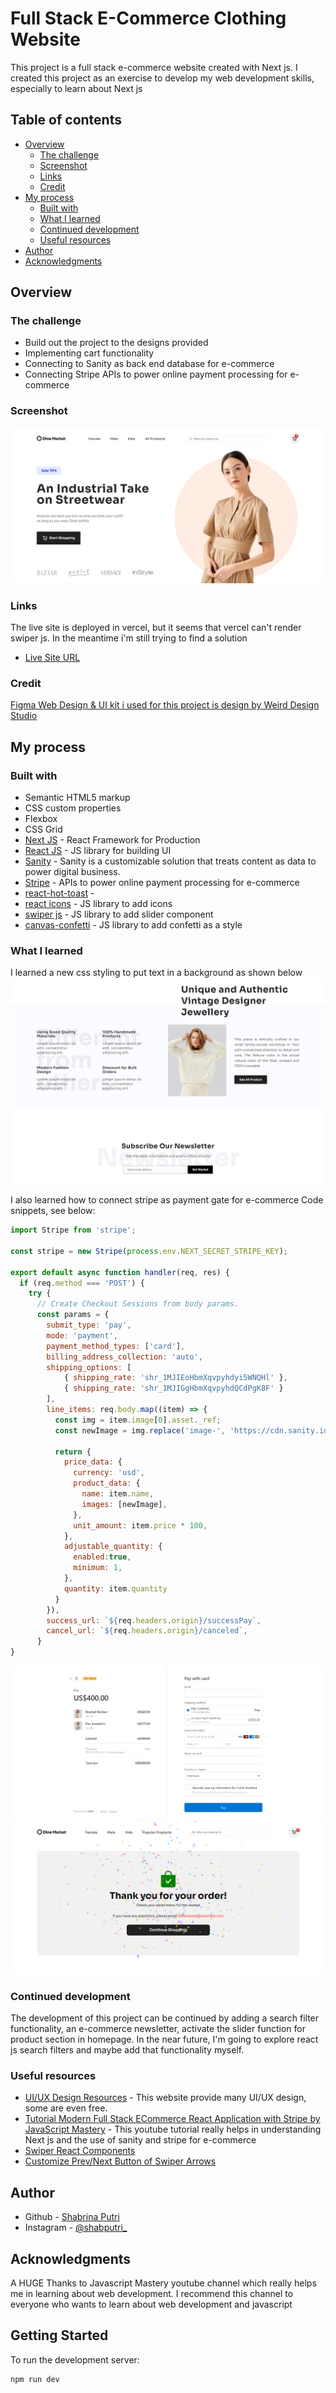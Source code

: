 # Full Stack E-Commerce Clothing Website
This project is a full stack e-commerce website created with Next js. I created this project as an exercise to develop my web development skills, especially to learn about Next js

## Table of contents

- [Overview](#overview)
  - [The challenge](#the-challenge)
  - [Screenshot](#screenshot)
  - [Links](#links)
  - [Credit](#credit)
- [My process](#my-process)
  - [Built with](#built-with)
  - [What I learned](#what-i-learned)
  - [Continued development](#continued-development)
  - [Useful resources](#useful-resources)
- [Author](#author)
- [Acknowledgments](#acknowledgments)


## Overview

### The challenge

- Build out the project to the designs provided
- Implementing cart functionality 
- Connecting to Sanity as back end database for e-commerce
- Connecting Stripe APIs to power online payment processing for e-commerce

### Screenshot
![Design overview for Dine Market e-commerce](./src/assets/header-section.png)

### Links
The live site is deployed in vercel, but it seems that vercel can't render swiper js. In the meantime i'm still trying to find a solution
- [Live Site URL](https://full-stack-ecommerce-clothing-pfg76mff9-shabrina12.vercel.app/)

### Credit
[Figma Web Design & UI kit i used for this project is design by Weird Design Studio](https://ui8.net/ui-market/products/e-commerce-ui-website-design?status=7)

## My process

### Built with

- Semantic HTML5 markup
- CSS custom properties
- Flexbox
- CSS Grid
- [Next JS](https://nextjs.org/) - React Framework for Production
- [React JS](https://reactjs.org/) - JS library for building UI
- [Sanity](https://www.sanity.io/) - Sanity is a customizable solution that treats content as data to power digital business.
- [Stripe](https://stripe.com/en-gb-us) - APIs to power online payment processing for e-commerce
- [react-hot-toast](https://react-hot-toast.com/) - 
- [react icons](https://react-icons.github.io/react-icons/) - JS library to add icons
- [swiper js](https://swiperjs.com/) - JS library to add slider component
- [canvas-confetti](https://www.npmjs.com/package/canvas-confetti) - JS library to add confetti as a style 

### What I learned

I learned a new css styling to put text in a background as shown below
![adding text as background](./src/assets/middle-section.png)

I also learned how to connect stripe as payment gate for e-commerce
Code snippets, see below:
```js
import Stripe from 'stripe';

const stripe = new Stripe(process.env.NEXT_SECRET_STRIPE_KEY);

export default async function handler(req, res) {
  if (req.method === 'POST') {
    try {
      // Create Checkout Sessions from body params.
      const params = {
        submit_type: 'pay',
        mode: 'payment',
        payment_method_types: ['card'],
        billing_address_collection: 'auto',
        shipping_options: [
            { shipping_rate: 'shr_1MJIEoHbmXqvpyhdyi5WNQHl' },
            { shipping_rate: 'shr_1MJIGgHbmXqvpyhdQCdPgK8F' }
        ],
        line_items: req.body.map((item) => {
          const img = item.image[0].asset._ref;
          const newImage = img.replace('image-', 'https://cdn.sanity.io/images/dow10h3v/production/').replace('-png', '.png');

          return {
            price_data: { 
              currency: 'usd',
              product_data: { 
                name: item.name,
                images: [newImage],
              },
              unit_amount: item.price * 100,
            },
            adjustable_quantity: {
              enabled:true,
              minimum: 1,
            },
            quantity: item.quantity
          }
        }),
        success_url: `${req.headers.origin}/successPay`,
        cancel_url: `${req.headers.origin}/canceled`,
      }
}
```
![payment with stripe](./src/assets/payment.png)
![payment success](./src/assets/success-pay.png)

### Continued development
The development of this project can be continued by adding a search filter functionality, an e-commerce newsletter, activate the slider function for product section in homepage. In the near future, I'm going to explore react js search filters and maybe add that functionality myself.

### Useful resources
- [UI/UX Design Resources](https://ui8.net/) - This website provide many UI/UX design, some are even free.
- [Tutorial Modern Full Stack ECommerce React Application with Stripe by JavaScript Mastery](https://www.youtube.com/watch?v=4mOkFXyxfsU&t=10459s) - This youtube tutorial really helps in understanding Next js and the use of sanity and stripe for e-commerce
- [Swiper React Components](https://swiperjs.com/react#styles)
- [Customize Prev/Next Button of Swiper Arrows](https://www.timo-ernst.net/blog/2020/09/12/arrows-in-react-swiper-js-how-to-customize-prev-next-button/)


## Author

- Github - [Shabrina Putri](https://github.com/shabrina12/)
- Instagram - [@shabputri_](https://www.twitter.com/yourusername)


## Acknowledgments

A HUGE Thanks to Javascript Mastery youtube channel which really helps me in learning about web development. I recommend this channel to everyone who wants to learn about web development and javascript


## Getting Started

To run the development server:

```bash
npm run dev
```
